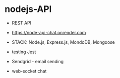 # nodejs-API

- REST API
- https://node-api-chat.onrender.com

- STACK: Node.js, Express.js, MondoDB, Mongoose

- testing Jest

- Sendgrid - email sending

- web-socket chat

